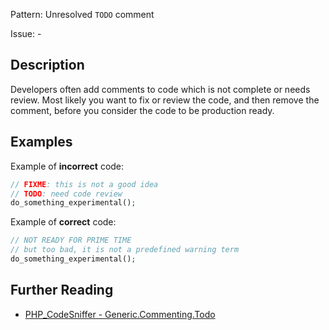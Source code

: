 Pattern: Unresolved `TODO` comment

Issue: -

## Description

Developers often add comments to code which is not complete or needs review. Most likely you want to fix or review the code, and then remove the comment, before you consider the code to be production ready.

## Examples

Example of **incorrect** code:

```php
// FIXME: this is not a good idea
// TODO: need code review
do_something_experimental();
```

Example of **correct** code:

```php
// NOT READY FOR PRIME TIME
// but too bad, it is not a predefined warning term
do_something_experimental();
```


## Further Reading

* [PHP_CodeSniffer - Generic.Commenting.Todo](https://github.com/PHPCSStandards/PHP_CodeSniffer/blob/master/src/Standards/Generic/Sniffs/Commenting/TodoSniff.php)